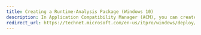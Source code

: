 ```yaml
---
title: Creating a Runtime-Analysis Package (Windows 10)
description: In Application Compatibility Manager (ACM), you can create runtime-analysis packages, which you can then deploy to computers for compatibility testing in your test environment.
redirect_url: https://technet.microsoft.com/en-us/itpro/windows/deploy/manage-windows-upgrades-with-upgrade-analytics.md
---
```

 





